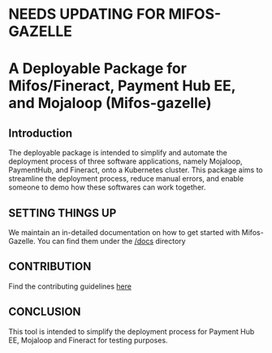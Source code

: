 # NEEDS UPDATING FOR MIFOS-GAZELLE 


# A Deployable Package for Mifos/Fineract, Payment Hub EE, and Mojaloop (Mifos-gazelle)

## Introduction

The deployable package is intended to simplify and automate the deployment process of three software applications, namely Mojaloop, PaymentHub, and Fineract, onto a Kubernetes cluster. This package aims to streamline the deployment process, reduce manual errors, and enable someone to demo how these softwares can work together. 

## SETTING THINGS UP
We maintain an in-detailed documentation on how to get started with Mifos-Gazelle. You can find them under the [/docs](./docs) directory

## CONTRIBUTION

Find the contributing guidelines [here](./CONTRIBUTING.md)

## CONCLUSION

This tool is intended to simplify the deployment process for Payment Hub EE, Mojaloop and Fineract for testing purposes.





